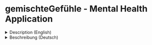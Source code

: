 # gemischteGefühle - Mental Health Application


<details>
<summary > Description (English) </summary>

## 📖 Description

This project is a mental health application that allows users to record their current emotional states. Users can log when, where, and with whom they felt a certain way and add a personal note if desired. Additionally, users can choose to track optional parameters like sleep, physical activity, and weather. After a certain number of emotional entries, users can view statistics showing:

1. How often certain emotions were recorded with specific contextual data (when, where, with whom).
2. Detailed insights into where, when, and with whom certain emotions occurred.

A diary feature provides a weekly view of recorded emotions, allowing users to click on any entry to see personal notes and other associated information. The application aims to help users better understand and reflect on their emotions. It does not provide conclusive links between emotions and the recorded parameters but instead encourages self-reflection.

This project is a collaboration between [Barış Balcı](https://github.com/barisbalcimusic), [hannahnier](https://github.com/hannahnier), [luisePkt](https://github.com/luisePkt), [Nadja Probst](https://github.com/nadjascodejourney). The development team does not have a professional background in psychology or related fields, and the application is not intended to replace medical or psychological treatment or advice. For mental health issues, users are encouraged to seek professional help.

## 🛠 Technologies Used

- **Frontend**: React.js, Vite.js, Shadcn UI ([shadcn UI](https://ui.shadcn.com/)), Tailwind CSS.

## ✨ Features

- Record emotions along with contextual details (when, where, with whom), add personal notes, and optionally track sleep, physical activity, and weather.
- View statistics of recorded emotions.
- Diary view with a weekly overview of recorded emotions.

## 🚀 Installation

1. Clone the repository and run `npm install`.
2. Copy the `.env.example` file, fill it with your data, and rename it to `.env`.

## 📱 Usage

The project is primarily intended for mobile use but can also be used on other screens (PC, Laptop, Tablet).

## 📑 API Documentation

To be added.

## 🌐 Environment Variables

To be added.

## 🤝 Contributing

For feedback and suggestions, please contact us directly here on GitHub.

## 📜 License

To be added.

## 📧 Contact

[Barış Balcı](https://github.com/barisbalcimusic), [hannahnier](https://github.com/hannahnier), [luisePkt](https://github.com/luisePkt), [Nadja Probst](https://github.com/nadjascodejourney)


</details>


<details>
<summary > Beschreibung (Deutsch) </summary>


## 📖 Beschreibung

Dieses Projekt ist eine Mental-Health-Anwendung, die es den Nutzern ermöglicht, ihre aktuellen Gefühlszustände zu erfassen. Der/die Nutzer*in kann dabei angeben, wann, wo und mit wem er/sie sich entsprechend gefühlt hat, sowie eine eigene Notiz hinzufügen. Zusätzlich können freiwillig Parameter wie Schlaf, körperliche Aktivität und Wetter erfasst werden. Nach einer bestimmten Anzahl von Gefühleinträgen können Nutzer*innen Statistiken einsehen:

1. Wie oft ein bestimmtes Gefühl in Verbindung mit anderen Informationen (Wann, Wo, Mit wem) erfasst wurde.
2. Detaillierte Übersicht, zu welchen Zeitpunkten und in welchen Kontexten bestimmte Gefühle registriert wurden.

Die Anwendung bietet außerdem eine Tagebuchfunktion, die eine Wochenübersicht der erfassten Gefühle anzeigt. Beim Anklicken eines Gefühls können Notizen und andere Informationen eingesehen werden. Ziel der Anwendung ist es, die eigenen Gefühle besser zu verstehen und einzuordnen, ohne eindeutige Zusammenhänge zu den erfassten Parametern darzustellen.

Das Projekt ist eine Gemeinschaftsarbeit von [Barış Balcı](https://github.com/barisbalcimusic), [hannahnier](https://github.com/hannahnier), [luisePkt](https://github.com/luisePkt), [Nadja Probst](https://github.com/nadjascodejourney). Das Entwicklerteam hat keinen fachlichen Hintergrund im Bereich Psychologie oder verwandten Wissenschaften, und die Anwendung ersetzt keine medizinische oder psychologische Beratung. Bei psychischen Problemen raten die Entwickler\*innen, sich professionelle Hilfe zu suchen.

## 🛠 Verwendete Technologien

- **Frontend**: React.js, Vite.js, Shadcn UI ([shadcn UI](https://ui.shadcn.com/)), Tailwind CSS.

## ✨ Funktionen

- Erfassen von Gefühlen mit den Kontextinformationen (wann, wo, mit wem), hinzufügen einer persönlichen Notiz und optionales Tracking von Schlaf, körperlicher Aktivität und Wetter.
- Anzeige von Statistiken zu den erfassten Gefühlen.
- Tagebuchansicht mit einer Wochenübersicht der erfassten Gefühle.

## 🚀 Installation

1. Klone das Repository und führe `npm install` aus.
2. Kopiere die `.env.example` Datei, fülle sie mit deinen Daten und benenne sie in `.env` um.

## 📱 Verwendung

Das Projekt ist hauptsächlich für die Nutzung auf Mobilgeräten gedacht, kann aber auch auf anderen Bildschirmen (PC, Laptop, Tablet) genutzt werden.

## 📑 API-Dokumentation

Wird noch ergänzt.

## 🌐 Umgebungsvariablen

Wird noch ergänzt.

## 🤝 Beitragende

Für Anregungen und Feedback gerne direkt hier über GitHub melden.

## 📜 Lizenz

Wird noch ergänzt.


## 📧 Kontakt

[Barış Balcı](https://github.com/barisbalcimusic), [hannahnier](https://github.com/hannahnier), [luisePkt](https://github.com/luisePkt), [Nadja Probst](https://github.com/nadjascodejourney)
</details>
